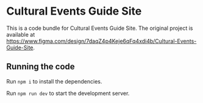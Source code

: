
  # Cultural Events Guide Site

  This is a code bundle for Cultural Events Guide Site. The original project is available at https://www.figma.com/design/7daqZ4p4Keje6qFq4xdi4b/Cultural-Events-Guide-Site.

  ## Running the code

  Run `npm i` to install the dependencies.

  Run `npm run dev` to start the development server.
  